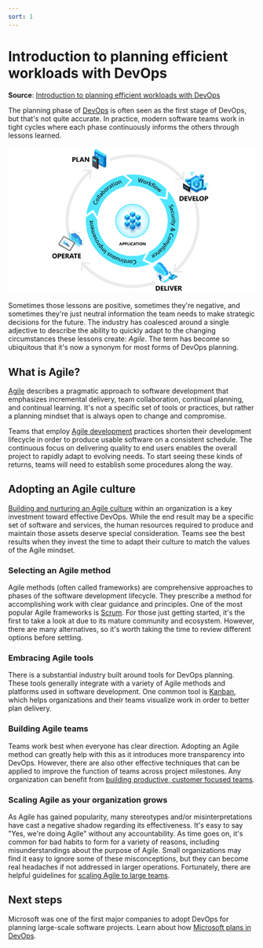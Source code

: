 ```yaml
---
sort: 1
---
```

# Introduction to planning efficient workloads with DevOps
**Source**: [Introduction to planning efficient workloads with DevOps](https://docs.microsoft.com/en-us/devops/plan/planning-efficient-workloads-with-devops)

The planning phase of [DevOps](README.md) is often seen as the first stage of DevOps, but that's
not quite accurate. In practice, modern software teams work in tight cycles where each phase continuously
informs the others through lessons learned.

![The DevOps lifecycle](media/devops-lifecycle.png)

Sometimes those lessons are positive, sometimes they're negative, and sometimes they're just neutral
information the team needs to make strategic decisions for the future. The industry has coalesced around
a single adjective to describe the ability to quickly adapt to the changing circumstances these lessons
create: *Agile*. The term has become so ubiquitous that it's now a synonym for most forms of DevOps planning.

## What is Agile?

[Agile](https://docs.microsoft.com/en-us/devops/plan/what-is-agile) describes a pragmatic approach to software development that emphasizes incremental
delivery, team collaboration, continual planning, and continual learning. It's not a specific set of tools 
or practices, but rather a planning mindset that is always open to change and compromise.

Teams that employ [Agile development](https://docs.microsoft.com/en-us/devops/plan/what-is-agile-development) practices shorten their development 
lifecycle in order to produce usable software on a consistent schedule. The continuous focus on delivering 
quality to end users enables the overall project to rapidly adapt to evolving needs. To start seeing
these kinds of returns, teams will need to establish some procedures along the way.

## Adopting an Agile culture

[Building and nurturing an Agile culture](5-AgileCulture.md) within an organization is a key investment 
toward effective DevOps. While the end result may be a specific set of software and services, the human 
resources required to produce and maintain those assets deserve special consideration. Teams see the best 
results when they invest the time to adapt their culture to match the values of the Agile mindset.

### Selecting an Agile method

Agile methods (often called frameworks) are comprehensive approaches to phases of the software development 
lifecycle. They prescribe a method for accomplishing work with clear guidance and principles. One of the 
most popular Agile frameworks is [Scrum](https://docs.microsoft.com/en-us/devops/plan/what-is-scrum). For those just getting started, it's the first 
to take a look at due to its mature community and ecosystem. However, there are many alternatives, so it's 
worth taking the time to review different options before settling.

### Embracing Agile tools

There is a substantial industry built around tools for DevOps planning. These tools generally integrate with
a variety of Agile methods and platforms used in software development. One common tool is 
[Kanban](https://docs.microsoft.com/en-us/devops/plan/what-is-kanban), which helps organizations and their teams visualize work in order to better 
plan delivery.

### Building Agile teams

Teams work best when everyone has clear direction. Adopting an Agile method can greatly help with this as 
it introduces more transparency into DevOps. However, there are also other effective techniques that can 
be applied to improve the function of teams across project milestones. Any organization can benefit from 
[building productive, customer focused teams](https://docs.microsoft.com/en-us/devops/plan/building-productive-teams).

### Scaling Agile as your organization grows

As Agile has gained popularity, many stereotypes and/or misinterpretations have cast a negative shadow 
regarding its effectiveness. It's easy to say "Yes, we're doing Agile" without any accountability. As time 
goes on, it's common for bad habits to form for a variety of reasons, including misunderstandings about the 
purpose of Agile. Small organizations may find it easy to ignore some of these misconceptions, but they can 
become real headaches if not addressed in larger operations. Fortunately, there are helpful guidelines 
for [scaling Agile to large teams](https://docs.microsoft.com/en-us/devops/plan/scaling-agile).

## Next steps

Microsoft was one of the first major companies to adopt DevOps for planning large-scale software projects.
Learn about how [Microsoft plans in DevOps](https://docs.microsoft.com/en-us/devops/plan/how-microsoft-plans-devops).